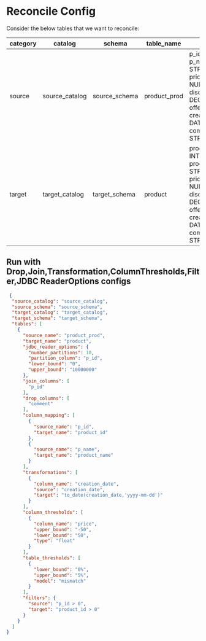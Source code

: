 # Reconcile Config

Consider the below tables that we want to reconcile:

| category | catalog        | schema        | table_name   | schema                                                                                                                                          | primary_key |
|----------|----------------|---------------|--------------|-------------------------------------------------------------------------------------------------------------------------------------------------|-------------|
| source   | source_catalog | source_schema | product_prod | p_id INT,<br>p_name STRING,<br>price NUMBER,<br>discount DECIMAL(5,3),<br>offer DOUBLE,<br>creation_date DATE<br>comment STRING<br>             | p_id        |
| target   | target_catalog | target_schema | product      | product_id INT,<br>product_name STRING,<br>price NUMBER,<br>discount DECIMAL(5,3),<br>offer DOUBLE,<br>creation_date DATE<br>comment STRING<br> | product_id  |

## Run with Drop,Join,Transformation,ColumnThresholds,Filter,JDBC ReaderOptions configs


```json
 {
  "source_catalog": "source_catalog",
  "source_schema": "source_schema",
  "target_catalog": "target_catalog",
  "target_schema": "target_schema",
  "tables": [
    {
      "source_name": "product_prod",
      "target_name": "product",
      "jdbc_reader_options": {
        "number_partitions": 10,
        "partition_column": "p_id",
        "lower_bound": "0",
        "upper_bound": "10000000"
      },
      "join_columns": [
        "p_id"
      ],
      "drop_columns": [
        "comment"
      ],
      "column_mapping": [
        {
          "source_name": "p_id",
          "target_name": "product_id"
        },
        {
          "source_name": "p_name",
          "target_name": "product_name"
        }
      ],
      "transformations": [
        {
          "column_name": "creation_date",
          "source": "creation_date",
          "target": "to_date(creation_date,'yyyy-mm-dd')"
        }
      ],
      "column_thresholds": [
        {
          "column_name": "price",
          "upper_bound": "-50",
          "lower_bound": "50",
          "type": "float"
        }
      ],
      "table_thresholds": [
        {
          "lower_bound": "0%",
          "upper_bound": "5%",
          "model": "mismatch"
        }
      ],
      "filters": {
        "source": "p_id > 0",
        "target": "product_id > 0"
      }
    }
  ]
}

```